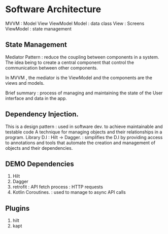 # Software Architecture 
MVVM : Model View ViewModel
Model : data class 
View : Screens 
ViewModel : state management

## State Management 
Mediator Pattern : reduce the coupling between components in a system. The idea being to create a central component that control the 
communication between other components.

In MVVM , the mediator is the ViewModel and the components are the views and models. 

Brief summary : process of managing and maintaining the state of the User interface and data in the app.

## Dependency Injection. 
This is a design pattern : used in software dev. to achieve maintainable and testable code 
A technique for managing objects and their relationships in a program. 
Library D.I : Hilt -> Dagger. : simplifies the D.I by providing access to annotations and tools that automate the creation 
and management of objects and their dependencies. 

## DEMO Dependencies 
1. Hilt 
2. Dagger
3. retrofit : API fetch <GET> process  : HTTP requests 
4. Kotlin Coroutines. : used to manage to async API calls 

## Plugins 
1. hilt 
2. kapt